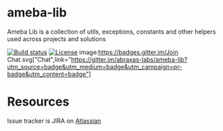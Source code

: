 ameba-lib
=====================
Ameba Lib is a collection of utils, exceptions, constants and other helpers used across projects and solutions

[![Build status][travis-image]][travis-url]
[![License][license-image]][license-url]
image:https://badges.gitter.im/Join Chat.svg["Chat",link="https://gitter.im/abraxas-labs/ameba-lib?utm_source=badge&utm_medium=badge&utm_campaign=pr-badge&utm_content=badge"]

[travis-image]: https://img.shields.io/travis/abraxas-labs/ameba-lib.svg?style=flat-square
[travis-url]: https://travis-ci.org/abraxas-labs/ameba-lib
[license-image]: http://img.shields.io/:license-Apache2.0-blue.svg?style=flat-square
[license-url]: LICENSE

# Resources

Issue tracker is JIRA on [Atlassian](https://jira.eia.abraxas.ch/browse)
